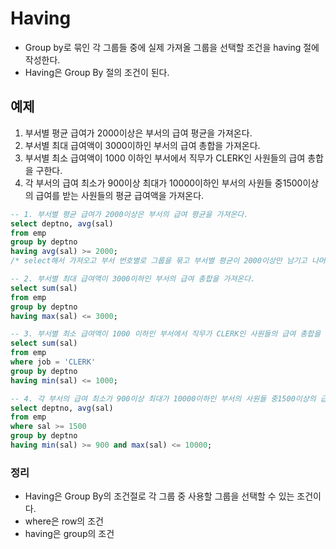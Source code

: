 # Having

- Group by로 묶인 각 그룹들 중에 실제 가져올 그룹을 선택할 조건을 having 절에 작성한다. 
- Having은 Group By 절의 조건이 된다.

## 예제 

1. 부서별 평균 급여가 2000이상은 부서의 급여 평균을 가져온다.
2. 부서별 최대 급여액이 3000이하인 부서의 급여 총합을 가져온다. 
3. 부서별 최소 급여액이 1000 이하인 부서에서 직무가 CLERK인 사원들의 급여 총합을 구한다.
4. 각 부서의 급여 최소가 900이상 최대가 10000이하인 부서의 사원들 중1500이상의 급여를 받는 사원들의 평균 급여액을 가져온다.

```sql
-- 1. 부서별 평균 급여가 2000이상은 부서의 급여 평균을 가져온다.
select deptno, avg(sal)
from emp
group by deptno
having avg(sal) >= 2000;
/* select해서 가져오고 부서 번호별로 그룹을 묶고 부서별 평균이 2000이상만 남기고 나머지는 날려버림*/

-- 2. 부서별 최대 급여액이 3000이하인 부서의 급여 총합을 가져온다. 
select sum(sal)
from emp
group by deptno
having max(sal) <= 3000;

-- 3. 부서별 최소 급여액이 1000 이하인 부서에서 직무가 CLERK인 사원들의 급여 총합을 구한다.
select sum(sal)
from emp
where job = 'CLERK'
group by deptno
having min(sal) <= 1000;

-- 4. 각 부서의 급여 최소가 900이상 최대가 10000이하인 부서의 사원들 중1500이상의 급여를 받는 사원들의 평균 급여액을 가져온다.
select deptno, avg(sal)
from emp
where sal >= 1500
group by deptno
having min(sal) >= 900 and max(sal) <= 10000;
```

### 정리

- Having은 Group By의 조건절로 각 그룹 중 사용할 그룹을 선택할 수 있는 조건이다.
- where은 row의 조건
- having은 group의 조건